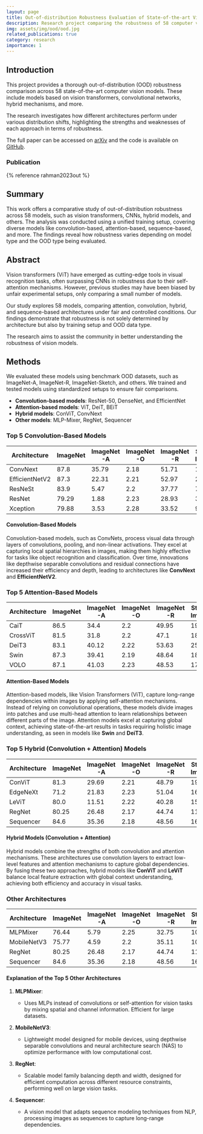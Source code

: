 ```yaml
---
layout: page
title: Out-of-distribution Robustness Evaluation of State-of-the-art Vision Models
description: Research project comparing the robustness of 58 computer vision models
img: assets/img/ood/ood.jpg
related_publications: true
category: research
importance: 1
---
```


## Introduction

This project provides a thorough out-of-distribution (OOD) robustness comparison across 58 state-of-the-art computer vision models. These include models based on vision transformers, convolutional networks, hybrid mechanisms, and more.

The research investigates how different architectures perform under various distribution shifts, highlighting the strengths and weaknesses of each approach in terms of robustness.

The full paper can be accessed on [arXiv](https://doi.org/10.48550/arXiv.2301.10750) and the code is available on [GitHub](https://github.com/salman-lui/vision_course_project).

### Publication

{% reference rahman2023out %}

## Summary

This work offers a comparative study of out-of-distribution robustness across 58 models, such as vision transformers, CNNs, hybrid models, and others. The analysis was conducted using a unified training setup, covering diverse models like convolution-based, attention-based, sequence-based, and more. The findings reveal how robustness varies depending on model type and the OOD type being evaluated.

## Abstract

Vision transformers (ViT) have emerged as cutting-edge tools in visual recognition tasks, often surpassing CNNs in robustness due to their self-attention mechanisms. However, previous studies may have been biased by unfair experimental setups, only comparing a small number of models.

Our study explores 58 models, comparing attention, convolution, hybrid, and sequence-based architectures under fair and controlled conditions. Our findings demonstrate that robustness is not solely determined by architecture but also by training setup and OOD data type.

The research aims to assist the community in better understanding the robustness of vision models.

## Methods

We evaluated these models using benchmark OOD datasets, such as ImageNet-A, ImageNet-R, ImageNet-Sketch, and others. We trained and tested models using standardized setups to ensure fair comparisons.

- **Convolution-based models**: ResNet-50, DenseNet, and EfficientNet
- **Attention-based models**: ViT, DeiT, BEiT
- **Hybrid models**: ConViT, ConvNext
- **Other models**: MLP-Mixer, RegNet, Sequencer

### Top 5 Convolution-Based Models

| **Architecture** | **ImageNet** | **ImageNet -A** | **ImageNet -O** | **ImageNet -R** | **Stylized-ImageNet** | **ImageNet -Sketch** |
| ---------------- | ------------ | --------------- | --------------- | --------------- | --------------------- | -------------------- |
| ConvNext         | 87.8         | 35.79           | 2.18            | 51.71           | 19.24                 | 38.22                |
| EfficientNetV2   | 87.3         | 22.31           | 2.21            | 52.97           | 23.3                  | 40.33                |
| ResNeSt          | 83.9         | 5.47            | 2.2             | 37.77           | 7.39                  | 25.28                |
| ResNet           | 79.29        | 1.88            | 2.23            | 28.93           | 3.59                  | 16.84                |
| Xception         | 79.88        | 3.53            | 2.28            | 33.52           | 9.33                  | 18.26                |

#### Convolution-Based Models

Convolution-based models, such as ConvNets, process visual data through layers of convolutions, pooling, and non-linear activations. They excel at capturing local spatial hierarchies in images, making them highly effective for tasks like object recognition and classification. Over time, innovations like depthwise separable convolutions and residual connections have increased their efficiency and depth, leading to architectures like **ConvNext** and **EfficientNetV2**.

### Top 5 Attention-Based Models

| **Architecture** | **ImageNet** | **ImageNet -A** | **ImageNet -O** | **ImageNet -R** | **Stylized-ImageNet** | **ImageNet -Sketch** |
| ---------------- | ------------ | --------------- | --------------- | --------------- | --------------------- | -------------------- |
| CaiT             | 86.5         | 34.4            | 2.2             | 49.95           | 19.48                 | 36.03                |
| CrossViT         | 81.5         | 31.8            | 2.2             | 47.1            | 18.51                 | 33.49                |
| DeiT3            | 83.1         | 40.12           | 2.22            | 53.63           | 25.45                 | 40.06                |
| Swin             | 87.3         | 39.41           | 2.19            | 48.64           | 18.36                 | 34.37                |
| VOLO             | 87.1         | 41.03           | 2.23            | 48.53           | 17.74                 | 36.11                |

#### Attention-Based Models

Attention-based models, like Vision Transformers (ViT), capture long-range dependencies within images by applying self-attention mechanisms. Instead of relying on convolutional operations, these models divide images into patches and use multi-head attention to learn relationships between different parts of the image. Attention models excel at capturing global context, achieving state-of-the-art results in tasks requiring holistic image understanding, as seen in models like **Swin** and **DeiT3**.

### Top 5 Hybrid (Convolution + Attention) Models

| **Architecture** | **ImageNet** | **ImageNet -A** | **ImageNet -O** | **ImageNet -R** | **Stylized-ImageNet** | **ImageNet -Sketch** |
| ---------------- | ------------ | --------------- | --------------- | --------------- | --------------------- | -------------------- |
| ConViT           | 81.3         | 29.69           | 2.21            | 48.79           | 19.81                 | 35.53                |
| EdgeNeXt         | 71.2         | 21.83           | 2.23            | 51.04           | 16.26                 | 37.13                |
| LeViT            | 80.0         | 11.51           | 2.22            | 40.28           | 15.59                 | 26.39                |
| RegNet           | 80.25        | 26.48           | 2.17            | 44.74           | 11.88                 | 32.93                |
| Sequencer        | 84.6         | 35.36           | 2.18            | 48.56           | 16.74                 | 35.87                |

#### Hybrid Models (Convolution + Attention)

Hybrid models combine the strengths of both convolution and attention mechanisms. These architectures use convolution layers to extract low-level features and attention mechanisms to capture global dependencies. By fusing these two approaches, hybrid models like **ConViT** and **LeViT** balance local feature extraction with global context understanding, achieving both efficiency and accuracy in visual tasks.

### Other Architectures

| **Architecture** | **ImageNet** | **ImageNet -A** | **ImageNet -O** | **ImageNet -R** | **Stylized-ImageNet** | **ImageNet -Sketch** |
| ---------------- | ------------ | --------------- | --------------- | --------------- | --------------------- | -------------------- |
| MLPMixer         | 76.44        | 5.79            | 2.25            | 32.75           | 10.04                 | 19.32                |
| MobileNetV3      | 75.77        | 4.59            | 2.2             | 35.11           | 10.85                 | 22.95                |
| RegNet           | 80.25        | 26.48           | 2.17            | 44.74           | 11.88                 | 32.93                |
| Sequencer        | 84.6         | 35.36           | 2.18            | 48.56           | 16.74                 | 35.87                |

#### Explanation of the Top 5 Other Architectures

1. **MLPMixer**:

   - Uses MLPs instead of convolutions or self-attention for vision tasks by mixing spatial and channel information. Efficient for large datasets.

2. **MobileNetV3**:

   - Lightweight model designed for mobile devices, using depthwise separable convolutions and neural architecture search (NAS) to optimize performance with low computational cost.

3. **RegNet**:

   - Scalable model family balancing depth and width, designed for efficient computation across different resource constraints, performing well on large vision tasks.

4. **Sequencer**:
   - A vision model that adapts sequence modeling techniques from NLP, processing images as sequences to capture long-range dependencies.
